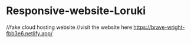 # Responsive-website-Loruki
//fake cloud hosting website
//visit the website here https://brave-wright-fbb3e6.netlify.app/
